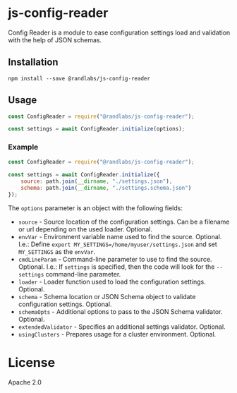 # js-config-reader

Config Reader is a module to ease configuration settings load and validation with the help of JSON schemas.

## Installation

```shell
npm install --save @randlabs/js-config-reader
```

## Usage

```javascript
const ConfigReader = require("@randlabs/js-config-reader");

const settings = await ConfigReader.initialize(options);
```

### Example
```javascript
const ConfigReader = require("@randlabs/js-config-reader");
 
const settings = await ConfigReader.initialize({
    source: path.join(__dirname, "./settings.json"),
    schema: path.join(__dirname, "./settings.schema.json")
});
```

The `options` parameter is an object with the following fields:

* `source` - Source location of the configuration settings. Can be a filename or url depending on the used loader. Optional.
* `envVar` - Environment variable name used to find the source. Optional.
  I.e.: Define `export MY_SETTINGS=/home/myuser/settings.json` and set `MY_SETTINGS` as the `envVar`.
* `cmdLineParam` - Command-line parameter to use to find the source. Optional.
  I.e.: If `settings` is specified, then the code will look for the `--settings` command-line parameter.
* `loader` - Loader function used to load the configuration settings. Optional.
* `schema` - Schema location or JSON Schema object to validate configuration settings. Optional.
* `schemaOpts` - Additional options to pass to the JSON Schema validator. Optional.
* `extendedValidator` - Specifies an additional settings validator. Optional.
* `usingClusters` - Prepares usage for a cluster environment. Optional.
 
# License

Apache 2.0
